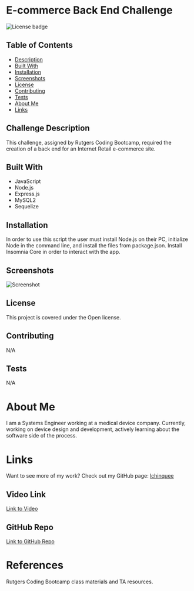 # E-commerce Back End Challenge
  
  ![License badge](https://img.shields.io/badge/Made%20with-Open-blueviolet.svg)
    

  ## Table of Contents
  * [Description](#challenge-description)
  * [Built With](#built-with)
  * [Installation](#installation)
  * [Screenshots](#screenshots)
  * [License](#license)
  * [Contributing](#contributing)
  * [Tests](#tests)
  * [About Me](#about-me)
  * [Links](#links)

  ## Challenge Description
  This challenge, assigned by Rutgers Coding Bootcamp, required the creation of a back end for an Internet Retail e-commerce site.

  ## Built With
  * JavaScript
  * Node.js
  * Express.js
  * MySQL2
  * Sequelize

  ## Installation
  In order to use this script the user must install Node.js on their PC, initialize Node in the command line, and install the files from package.json.
  Install Insomnia Core in order to interact with the app.

  ## Screenshots
  ![Screenshot]()

  ## License
  This project is covered under the Open license.
    
  ## Contributing
  N/A

  ## Tests
  N/A

  # About Me
  I am a Systems Engineer working at a medical device company. Currently, working on device design and development, actively learning about the software side of the process.

  # Links
  Want to see more of my work? Check out my GitHub page:
  [lchinquee](https://github.com/lchinquee) 

  ## Video Link
  [Link to Video]()

  ## GitHub Repo
  [Link to GitHub Repo](https://github.com/lchinquee/respera)

  # References
  Rutgers Coding Bootcamp class materials and TA resources.